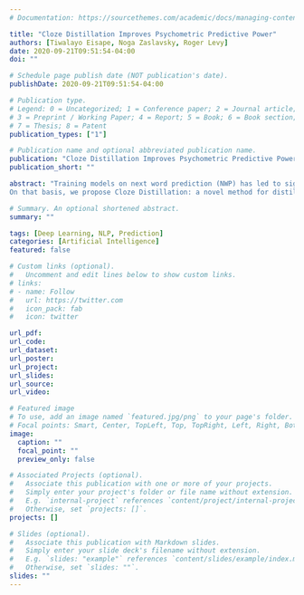 ```yaml
---
# Documentation: https://sourcethemes.com/academic/docs/managing-content/

title: "Cloze Distillation Improves Psychometric Predictive Power"
authors: [Tiwalayo Eisape, Noga Zaslavsky, Roger Levy]
date: 2020-09-21T09:51:54-04:00
doi: ""

# Schedule page publish date (NOT publication's date).
publishDate: 2020-09-21T09:51:54-04:00

# Publication type.
# Legend: 0 = Uncategorized; 1 = Conference paper; 2 = Journal article;
# 3 = Preprint / Working Paper; 4 = Report; 5 = Book; 6 = Book section;
# 7 = Thesis; 8 = Patent
publication_types: ["1"]

# Publication name and optional abbreviated publication name.
publication: "Cloze Distillation Improves Psychometric Predictive Power"
publication_short: ""

abstract: "Training models on next word prediction (NWP) has led to significant developments in general-purpose language models (LMs). However, this objective lacks cognitive motivation under theories of language processing that show human prediction to be graded, parallel, and scaffolded. Here, we present new evidence that challenge the ability of the NWP task to generate LMs with human-like predictive capacities. First, we compare state-of-the-art transformer LMs with a simple LSTM model, and show that while the transformer models achieve better performance in both NWP and prediction of human cloze completions for the Provo corpus, the LSTM model provides a better account of human reading times on the same corpus. This reveals a disassociation between human language processing and NWP.
On that basis, we propose Cloze Distillation: a novel method for distilling the linguistic information that is implicit in human cloze completions into pre-trained LMs. We apply this method to the LSTM model and show substantial improvement in reading time prediction, word frequency estimation, and generalization to held-out human cloze data. Our results identify the direct modeling of human psychometric data as an effective potential method for creating more psychometrically-valid LMs."

# Summary. An optional shortened abstract.
summary: ""

tags: [Deep Learning, NLP, Prediction]
categories: [Artificial Intelligence]
featured: false

# Custom links (optional).
#   Uncomment and edit lines below to show custom links.
# links:
# - name: Follow
#   url: https://twitter.com
#   icon_pack: fab
#   icon: twitter

url_pdf:
url_code:
url_dataset:
url_poster:
url_project:
url_slides:
url_source:
url_video:

# Featured image
# To use, add an image named `featured.jpg/png` to your page's folder. 
# Focal points: Smart, Center, TopLeft, Top, TopRight, Left, Right, BottomLeft, Bottom, BottomRight.
image:
  caption: ""
  focal_point: ""
  preview_only: false

# Associated Projects (optional).
#   Associate this publication with one or more of your projects.
#   Simply enter your project's folder or file name without extension.
#   E.g. `internal-project` references `content/project/internal-project/index.md`.
#   Otherwise, set `projects: []`.
projects: []

# Slides (optional).
#   Associate this publication with Markdown slides.
#   Simply enter your slide deck's filename without extension.
#   E.g. `slides: "example"` references `content/slides/example/index.md`.
#   Otherwise, set `slides: ""`.
slides: ""
---
```

